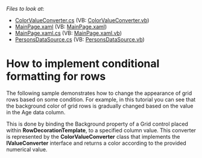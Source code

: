 <!-- default file list -->
*Files to look at*:

* [ColorValueConverter.cs](./CS/RowsCondFormatting/ColorValueConverter.cs) (VB: [ColorValueConverter.vb](./VB/RowsCondFormatting/ColorValueConverter.vb))
* [MainPage.xaml](./CS/RowsCondFormatting/MainPage.xaml) (VB: [MainPage.xaml](./VB/RowsCondFormatting/MainPage.xaml))
* [MainPage.xaml.cs](./CS/RowsCondFormatting/MainPage.xaml.cs) (VB: [MainPage.xaml.vb](./VB/RowsCondFormatting/MainPage.xaml.vb))
* [PersonsDataSource.cs](./CS/RowsCondFormatting/PersonsDataSource.cs) (VB: [PersonsDataSource.vb](./VB/RowsCondFormatting/PersonsDataSource.vb))
<!-- default file list end -->
# How to implement conditional formatting for rows


<p>The following sample demonstrates how to change the appearance of grid rows based on some condition. For example, in this tutorial you can see that the background color of grid rows is gradually changed based on the value in the Age data column.</p><p>This is done by binding the Background property of a Grid control placed within <strong>RowDecorationTemplate</strong>, to a specified column value. This converter is represented by the <strong>ColorValueConverter</strong> class that implements the <strong>IValueConverter</strong> interface and returns a color according to the provided numerical value.</p>

<br/>


